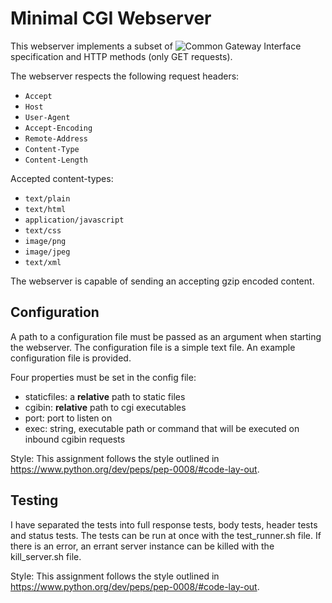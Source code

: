 # Minimal CGI Webserver

This webserver implements a subset of  ![Common Gateway Interface](https://tools.ietf.org/html/rfc3875) specification and HTTP methods (only GET requests). 

The webserver respects the following request headers:
- `Accept`
- `Host`
- `User-Agent`
- `Accept-Encoding`
- `Remote-Address`
- `Content-Type`
- `Content-Length`

Accepted content-types:
- `text/plain`
- `text/html`
- `application/javascript`
- `text/css`
- `image/png`
- `image/jpeg`
- `text/xml`

The webserver is capable of sending an accepting gzip encoded content.

## Configuration
A path to a configuration file must be passed as an argument when starting the webserver. The configuration file is a simple text file. An example configuration file is provided.

Four properties must be set in the config file:
- staticfiles: a **relative** path to static files
- cgibin: **relative** path to cgi executables
- port: port to listen on
- exec: string, executable path or command that will be executed on inbound cgibin requests

Style: This assignment follows the style outlined in https://www.python.org/dev/peps/pep-0008/#code-lay-out.

## Testing
I have separated the tests into full response tests, body tests, header tests and status tests. The tests can be run at once with the test\_runner.sh file. If there is an error, an errant server
  instance can be killed with the kill\_server.sh file.

Style: This assignment follows the style outlined in https://www.python.org/dev/peps/pep-0008/#code-lay-out.
